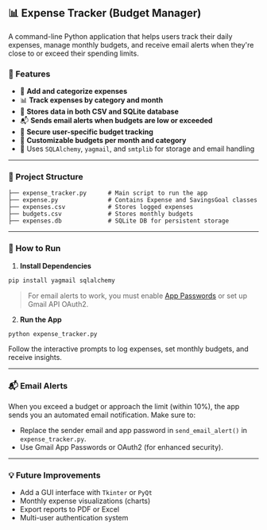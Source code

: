 ## 📊 Expense Tracker (Budget Manager)

A command-line Python application that helps users track their daily expenses, manage monthly budgets, and receive email alerts when they're close to or exceed their spending limits.

### 🔧 Features

- 💸 **Add and categorize expenses**
- 📊 **Track expenses by category and month**
- 📁 **Stores data in both CSV and SQLite database**
- 📬 **Sends email alerts when budgets are low or exceeded**
- 🔐 **Secure user-specific budget tracking**
- 📅 **Customizable budgets per month and category**
- 🧠 Uses `SQLAlchemy`, `yagmail`, and `smtplib` for storage and email handling

---

### 📁 Project Structure

```
├── expense_tracker.py      # Main script to run the app
├── expense.py              # Contains Expense and SavingsGoal classes
├── expenses.csv            # Stores logged expenses
├── budgets.csv             # Stores monthly budgets
├── expenses.db             # SQLite DB for persistent storage
```

---

### 🚀 How to Run

1. **Install Dependencies**

```bash
pip install yagmail sqlalchemy
```

> For email alerts to work, you must enable [App Passwords](https://support.google.com/accounts/answer/185833) or set up Gmail API OAuth2.

2. **Run the App**

```bash
python expense_tracker.py
```

Follow the interactive prompts to log expenses, set monthly budgets, and receive insights.

---

### 📬 Email Alerts

When you exceed a budget or approach the limit (within 10%), the app sends you an automated email notification. Make sure to:

- Replace the sender email and app password in `send_email_alert()` in `expense_tracker.py`.
- Use Gmail App Passwords or OAuth2 (for enhanced security).

---

### 💡 Future Improvements

- Add a GUI interface with `Tkinter` or `PyQt`
- Monthly expense visualizations (charts)
- Export reports to PDF or Excel
- Multi-user authentication system
